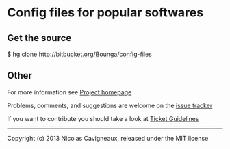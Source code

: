# Config files for popular softwares

## Get the source

$ hg clone http://bitbucket.org/Bounga/config-files

## Other

For more information see [Project homepage](http://stuff.bounga.org/config-files)

Problems, comments, and suggestions are welcome on the [issue tracker](http://stuff.bounga.org/config-files/issues/new)

If you want to contribute you should take a look at [Ticket Guidelines](http://stuff.bounga.org/config-files/wiki/TicketGuidelines)

---

Copyright (c) 2013 Nicolas Cavigneaux, released under the MIT license
